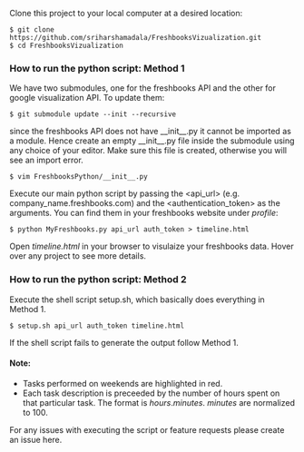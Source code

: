 Clone this project to your local computer at a desired location:  
```shell
$ git clone https://github.com/sriharshamadala/FreshbooksVizualization.git
$ cd FreshbooksVizualization
```

### How to run the python script: Method 1
We have two submodules, one for the freshbooks API and the other for google visualization API. To update them:  
```shell
$ git submodule update --init --recursive
```
since the freshbooks API does not have \_\_init\_\_.py it cannot be imported as a module. Hence create an empty \_\_init\_\_.py file inside the submodule using any choice of your editor. Make sure this file is created, otherwise you will see an import error.
```shell
$ vim FreshbooksPython/__init__.py
```
Execute our main python script by passing the \<api\_url\> (e\.g\. company\_name\.freshbooks.com) and the \<authentication\_token\> as the arguments. You can find them in your freshbooks website under _profile_:
```shell
$ python MyFreshbooks.py api_url auth_token > timeline.html
```
Open _timeline.html_ in your browser to visulaize your freshbooks data. Hover over any project to see more details.

### How to run the python script: Method 2
Execute the shell script setup.sh, which basically does everything in Method 1.
```shell
$ setup.sh api_url auth_token timeline.html
```
If the shell script fails to generate the output follow Method 1.

#### Note:
* Tasks performed on weekends are highlighted in red.
* Each task description is preceeded by the number of hours spent on that particular task. The format is _hours_._minutes_. _minutes_ are normalized to 100.

For any issues with executing the script or feature requests please create an issue here.
